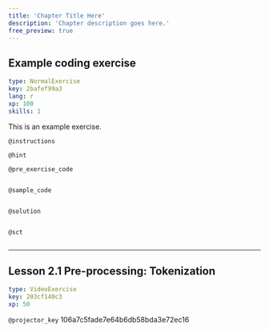 ```yaml
---
title: 'Chapter Title Here'
description: 'Chapter description goes here.'
free_preview: true
---
```


## Example coding exercise

```yaml
type: NormalExercise
key: 2bafef99a3
lang: r
xp: 100
skills: 1
```

This is an example exercise.

`@instructions`


`@hint`


`@pre_exercise_code`
```{r}

```

`@sample_code`
```{r}

```

`@solution`
```{r}

```

`@sct`
```{r}

```

---

## Lesson  2.1 Pre-processing: Tokenization

```yaml
type: VideoExercise
key: 203cf140c3
xp: 50
```

`@projector_key`
106a7c5fade7e64b6db58bda3e72ec16
